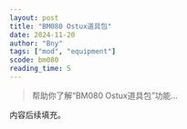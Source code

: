 ```yaml
---
layout: post
title: "BM080 Ostux道具包"
date: 2024-11-20
author: "Bny"
tags: ["mod", "equipment"]
scode: bm080
reading_time: 5
---
```


> 帮助你了解“BM080 Ostux道具包”功能...

内容后续填充。
